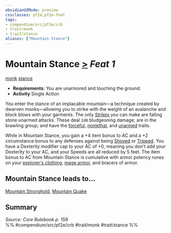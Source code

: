 ```yaml
---
obsidianUIMode: preview
cssclasses: pf2e,pf2e-feat
tags:
- compendium/src/pf2e/crb
- trait/monk
- trait/stance
aliases: ["Mountain Stance"]
---
```

# Mountain Stance  [>](rules/core-rulebook/chapter-9-playing-the-game.md#Actions "Single Action") *Feat 1*  
[monk](rules/traits/monk.md "Monk Class Trait")  [stance](rules/traits/stance.md "Stance Combat Trait")  

- **Requirements**: You are unarmored and touching the ground.
- **Activity** Single Action

You enter the stance of an implacable mountain—a technique created by dwarven monks—allowing you to strike with the weight of an avalanche and block blows with your garments. The only [Strikes](rules/actions/strike.md) you can make are falling stone unarmed attacks. These deal `1d8` bludgeoning damage; are in the brawling group; and have the [forceful](rules/traits/forceful.md "Forceful Weapon Trait"), [nonlethal](rules/traits/nonlethal.md "Nonlethal Weapon Trait"), and [unarmed](rules/traits/unarmed.md "Unarmed Weapon Trait") traits.

While in Mountain Stance, you gain a +4 item bonus to AC and a +2 circumstance bonus to any defenses against being [Shoved](rules/actions/shove.md) or [Tripped](rules/actions/trip.md). You have a Dexterity modifier cap to your AC of +0, meaning you don't add your Dexterity to your AC, and your Speeds are all reduced by 5 feet. The item bonus to AC from Mountain Stance is cumulative with armor potency runes on your [explorer's clothing](compendium/equipment/items/explorers-clothing.md), [mage armor](compendium/spells/mage-armor.md), and bracers of armor.

## Mountain Stance leads to...

[Mountain Stronghold](compendium/feats/mountain-stronghold.md), [Mountain Quake](compendium/feats/mountain-quake.md)

## Summary

*Source: Core Rulebook p. 159*  
%% #compendium/src/pf2e/crb #trait/monk #trait/stance %%